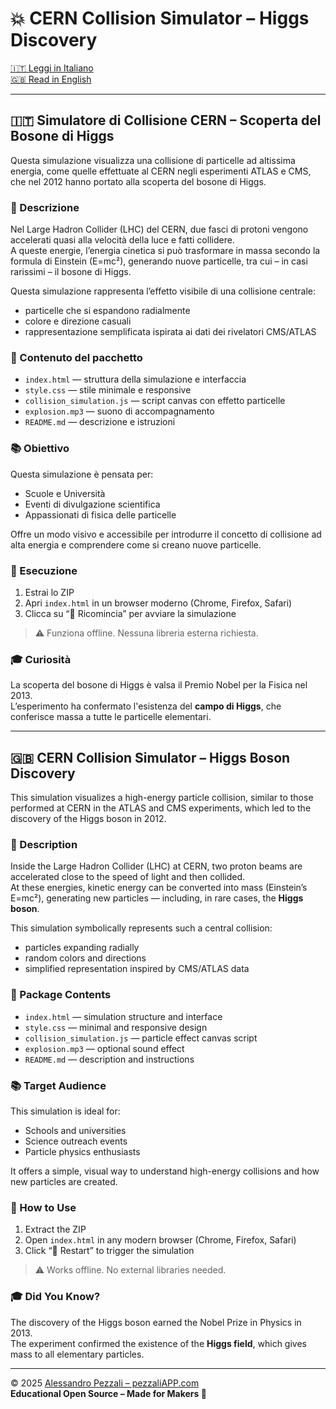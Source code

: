 # 💥 CERN Collision Simulator – Higgs Discovery

[🇮🇹 Leggi in Italiano](#🇮🇹-simulatore-di-collisione-cern--scoperta-del-bosone-di-higgs)  
[🇬🇧 Read in English](#🇬🇧-cern-collision-simulator--higgs-boson-discovery)

---

## 🇮🇹 Simulatore di Collisione CERN – Scoperta del Bosone di Higgs

Questa simulazione visualizza una collisione di particelle ad altissima energia, come quelle effettuate al CERN negli esperimenti ATLAS e CMS, che nel 2012 hanno portato alla scoperta del bosone di Higgs.

### 🔬 Descrizione

Nel Large Hadron Collider (LHC) del CERN, due fasci di protoni vengono accelerati quasi alla velocità della luce e fatti collidere.  
A queste energie, l’energia cinetica si può trasformare in massa secondo la formula di Einstein (E=mc²), generando nuove particelle, tra cui – in casi rarissimi – il bosone di Higgs.

Questa simulazione rappresenta l’effetto visibile di una collisione centrale:

- particelle che si espandono radialmente  
- colore e direzione casuali  
- rappresentazione semplificata ispirata ai dati dei rivelatori CMS/ATLAS

### 🧩 Contenuto del pacchetto

- `index.html` — struttura della simulazione e interfaccia  
- `style.css` — stile minimale e responsive  
- `collision_simulation.js` — script canvas con effetto particelle  
- `explosion.mp3` — suono di accompagnamento  
- `README.md` — descrizione e istruzioni  

### 📚 Obiettivo

Questa simulazione è pensata per:

- Scuole e Università  
- Eventi di divulgazione scientifica  
- Appassionati di fisica delle particelle  

Offre un modo visivo e accessibile per introdurre il concetto di collisione ad alta energia e comprendere come si creano nuove particelle.

### 🚀 Esecuzione

1. Estrai lo ZIP  
2. Apri `index.html` in un browser moderno (Chrome, Firefox, Safari)  
3. Clicca su “🔁 Ricomincia” per avviare la simulazione  

> ⚠️ Funziona offline. Nessuna libreria esterna richiesta.

### 🎓 Curiosità

La scoperta del bosone di Higgs è valsa il Premio Nobel per la Fisica nel 2013.  
L’esperimento ha confermato l'esistenza del **campo di Higgs**, che conferisce massa a tutte le particelle elementari.

---

## 🇬🇧 CERN Collision Simulator – Higgs Boson Discovery

This simulation visualizes a high-energy particle collision, similar to those performed at CERN in the ATLAS and CMS experiments, which led to the discovery of the Higgs boson in 2012.

### 🔬 Description

Inside the Large Hadron Collider (LHC) at CERN, two proton beams are accelerated close to the speed of light and then collided.  
At these energies, kinetic energy can be converted into mass (Einstein’s E=mc²), generating new particles — including, in rare cases, the **Higgs boson**.

This simulation symbolically represents such a central collision:

- particles expanding radially  
- random colors and directions  
- simplified representation inspired by CMS/ATLAS data  

### 🧩 Package Contents

- `index.html` — simulation structure and interface  
- `style.css` — minimal and responsive design  
- `collision_simulation.js` — particle effect canvas script  
- `explosion.mp3` — optional sound effect  
- `README.md` — description and instructions  

### 📚 Target Audience

This simulation is ideal for:

- Schools and universities  
- Science outreach events  
- Particle physics enthusiasts  

It offers a simple, visual way to understand high-energy collisions and how new particles are created.

### 🚀 How to Use

1. Extract the ZIP  
2. Open `index.html` in any modern browser (Chrome, Firefox, Safari)  
3. Click “🔁 Restart” to trigger the simulation  

> ⚠️ Works offline. No external libraries needed.

### 🎓 Did You Know?

The discovery of the Higgs boson earned the Nobel Prize in Physics in 2013.  
The experiment confirmed the existence of the **Higgs field**, which gives mass to all elementary particles.

---

© 2025 [Alessandro Pezzali – pezzaliAPP.com](https://www.pezzaliapp.com)  
**Educational Open Source – Made for Makers 🚀**
